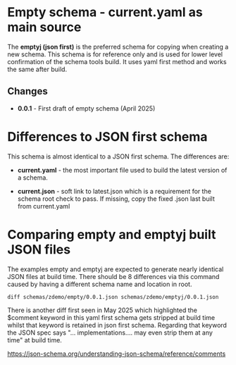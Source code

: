 # Empty schema - current.yaml as main source

The **emptyj (json first)** is the preferred schema for
copying when creating a new schema. This schema is
for reference only and is used for lower level confirmation
of the schema tools build. It uses yaml first method
and works the same after build.

## Changes

* **0.0.1** - First draft of empty schema (April 2025)

# Differences to JSON first schema

This schema is almost identical to a JSON first schema. The
differences are:

* **current.yaml** - the most important file used to build
  the latest version of a schema.

* **current.json** - soft link to latest.json which is a
  requirement for the schema root check to pass. If missing, 
  copy the fixed .json last built from current.yaml

# Comparing empty and emptyj built JSON files

The examples empty and emptyj are expected to generate
nearly identical JSON files at build time. There should
be 8 differences via this command caused by having a
different schema name and location in root.

`diff schemas/zdemo/empty/0.0.1.json schemas/zdemo/emptyj/0.0.1.json`

There is another diff first seen in May 2025 which highlighted
the $comment keyword in this yaml first schema gets stripped
at build time whilst that keyword is retained in json first
schema. Regarding that keyword the JSON spec
says "... implementations.... may even strip them at any time"
at build time.

https://json-schema.org/understanding-json-schema/reference/comments
